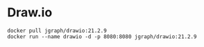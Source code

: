 # Draw.io

```
docker pull jgraph/drawio:21.2.9
docker run --name drawio -d -p 8080:8080 jgraph/drawio:21.2.9
```